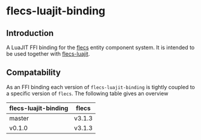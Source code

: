flecs-luajit-binding
====================

Introduction
------------
A LuaJIT FFI binding for the [flecs][1] entity component system. It is intended
to be used together with [flecs-luajit][2].

Compatability
-------------
As an FFI binding each version of `flecs-luajit-binding` is tightly coupled to
a specific version of `flecs`. The following table gives an overview

| flecs-luajit-binding | flecs  |
|----------------------|--------|
| master               | v3.1.3 |
| v0.1.0               | v3.1.3 |

[1]: https://github.com/SanderMertens/flecs
[2]: https://github.com/sro5h/flecs-luajit
